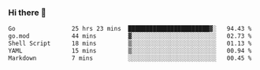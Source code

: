 ### Hi there 👋

<!--
**yeya24/yeya24** is a ✨ _special_ ✨ repository because its `README.md` (this file) appears on your GitHub profile.

Here are some ideas to get you started:

- 🔭 I’m currently working on ...
- 🌱 I’m currently learning ...
- 👯 I’m looking to collaborate on ...
- 🤔 I’m looking for help with ...
- 💬 Ask me about ...
- 📫 How to reach me: ...
- 😄 Pronouns: ...
- ⚡ Fun fact: ...
-->

<!--START_SECTION:waka-->

```txt
Go                25 hrs 23 mins  ███████████████████████▓░   94.43 %
go.mod            44 mins         ▓░░░░░░░░░░░░░░░░░░░░░░░░   02.73 %
Shell Script      18 mins         ▒░░░░░░░░░░░░░░░░░░░░░░░░   01.13 %
YAML              15 mins         ▒░░░░░░░░░░░░░░░░░░░░░░░░   00.94 %
Markdown          7 mins          ░░░░░░░░░░░░░░░░░░░░░░░░░   00.45 %
```

<!--END_SECTION:waka-->
